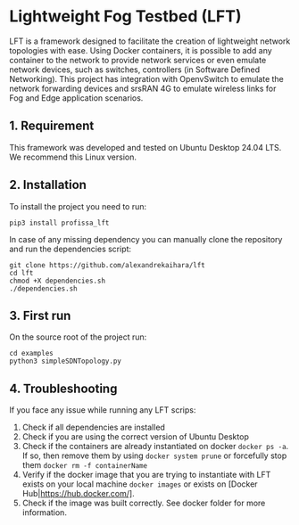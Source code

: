 # Lightweight Fog Testbed (LFT)
LFT is a framework designed to facilitate the creation of lightweight network topologies with ease. Using Docker containers, it is possible to add any container to the network to provide network services or even emulate network devices, such as switches, controllers (in Software Defined Networking). This project has integration with OpenvSwitch to emulate the network forwarding devices and srsRAN 4G to emulate wireless links for Fog and Edge application scenarios.

## 1. Requirement
This framework was developed and tested on Ubuntu Desktop 24.04 LTS. We recommend this Linux version.

## 2. Installation
To install the project you need to run:

```
pip3 install profissa_lft
```

In case of any missing dependency you can manually clone the repository and run the dependencies script:

```
git clone https://github.com/alexandrekaihara/lft
cd lft
chmod +X dependencies.sh
./dependencies.sh
```

## 3. First run
On the source root of the project run:

```
cd examples
python3 simpleSDNTopology.py
```

## 4. Troubleshooting
If you face any issue while running any LFT scrips:
1. Check if all dependencies are installed
2. Check if you are using the correct version of Ubuntu Desktop
3. Check if the containers are already instantiated on docker ```docker ps -a```. If so, then remove them by using ```docker system prune``` or forcefully stop them ```docker rm -f containerName```
4. Verify if the docker image that you are trying to instantiate with LFT exists on your local machine ```docker images``` or exists on [Docker Hub|https://hub.docker.com/].
5. Check if the image was built correctly. See docker folder for more information.